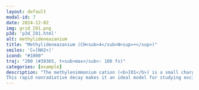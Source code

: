 ```yaml
---
layout: default
modal-id: 7
date: 2024-12-02
img: grid_I01.png
p3d: 'p3d_I01.html'
alt: methylideneazanium
title: "Methylideneazanium (CH<sub>4</sub>N<sup>+</sup>)"
smiles: 'C=[NH2+]'
icond: "#1000"
traj: "200 (#39365, t<sub>max</sub>: 100 fs)"
categories: [example]
description: "The methylenimmonium cation (<b>I01</b>) is a small charged system that undergoes ultrafast internal conversion upon excitation. 
This rapid nonradiative decay makes it an ideal model for studying excited-state deactivation mechanisms in charged species."
---
```

